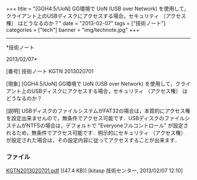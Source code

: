 ﻿+++
title = "[GGH4.5/UoN] GG環境で UoN (USB over Network) を使用して，クライアント上のUSBディスクにアクセスする場合，セキュリティ （アクセス権） はどうなるのか？"
date = "2013-02-07"
tags = ["技術ノート"]
categories = ["tech"]
banner = "img/technote.jpg"
+++

-----------------------------------------------------------------------------------------------------------------------------

*技術ノート

2013/02/07*


[番号]
技術ノート KGTN 2013020701

[現象]
[GGH4.5/UoN] GG環境で UoN (USB over Network)
を使用して，クライアント上のUSBディスクにアクセスする場合，セキュリティ
（アクセス権） はどうなるのか？

[説明]
USBディスクのファイルシステムがFAT32の場合は，本質的にアクセス権を設定出来ませんので，無条件でアクセス可能です．USBディスクのファイルシステムがNTFSの場合は，デフォルトで
"Everyoneフルコントロール"
が設定されるため，無条件でアクセス可能です．明示的にセキュリティ
（アクセス権）
が設定された場合は，その設定内容に従ってアクセスすることが出来ます．


### ファイル

 
 


[KGTN2013020701.pdf](http://techreport.kitasp.net/attachments/download/1199/KGTN2013020701.pdf)
 [(47.4 KB)] [kitasp 技術センター, 2013/02/07
12:10]


 


 

